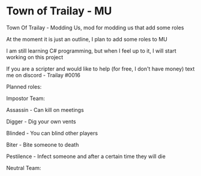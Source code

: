 # Town of Trailay - MU
Town Of Trailay - Modding Us, mod for modding us that add some roles

At the moment it is just an outline, I plan to add some roles to MU

I am still learning C# programming, but when I feel up to it, I will start working on this project

If you are a scripter and would like to help (for free, I don't have money) text me on discord - Trailay #0016

Planned roles:

Impostor Team:

Assassin - Can kill on meetings

Digger - Dig your own vents

Blinded - You can blind other players

Biter - Bite someone to death

Pestilence - Infect someone and after a certain time they will die

Neutral Team:
